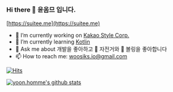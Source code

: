 ### Hi there 🐤 윤옴므 입니다. 
[https://suitee.me](https://suitee.me)

- 🔭 I’m currently working on [Kakao Style Corp.](https://kakaostyle.com/)
- 🌱 I’m currently learning [Kotlin](https://kotlinlang.org)
- 💬 Ask me about 개발을 좋아하고 🚴 자전거와 🎳 볼링을 좋아합니다
- 📫 How to reach me: woosiks.io@gmail.com

[![Hits](https://hits.seeyoufarm.com/api/count/incr/badge.svg?url=https%3A%2F%2Fgithub.com%2Fsuites%2Fhit-counter)](https://hits.seeyoufarm.com)

[![yoon.homme's github stats](https://github-readme-stats.vercel.app/api?username=suites&show_icons=true&theme=prussian)](https://github.com/suites/github-readme-stats)
